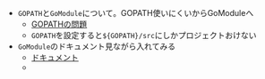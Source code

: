 - `GOPATH`と`GoModule`について。GOPATH使いにくいからGoModuleへ
  - [GOPATHの問題](https://qiita.com/propella/items/e49bccc88f3cc2407745)
  - `GOPATH`を設定すると`${GOPATH}/src`にしかプロジェクトおけない
- `GoModule`のドキュメント見ながら入れてみる
  - [ドキュメント](https://github.com/golang/go/wiki/Modules#example)
  - 